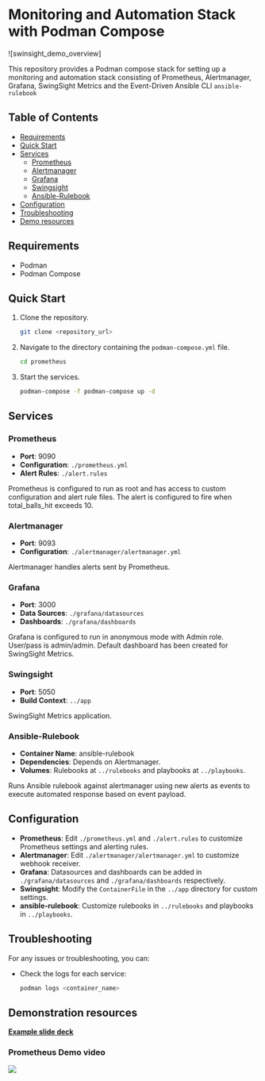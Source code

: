 # Monitoring and Automation Stack with Podman Compose

![swinsight_demo_overview]

This repository provides a Podman compose stack for setting up a monitoring and automation stack consisting of Prometheus, Alertmanager, Grafana, SwingSight Metrics and the Event-Driven Ansible CLI `ansible-rulebook`

## Table of Contents

- [Requirements](#requirements)
- [Quick Start](#quick-start)
- [Services](#services)
  - [Prometheus](#prometheus)
  - [Alertmanager](#alertmanager)
  - [Grafana](#grafana)
  - [Swingsight](#swingsight)
  - [Ansible-Rulebook](#ansible-rulebook)
- [Configuration](#configuration)
- [Troubleshooting](#troubleshooting)
- [Demo resources](#demonstration-resources)


## Requirements

- Podman
- Podman Compose

## Quick Start

1. Clone the repository.
    ```bash
    git clone <repository_url>
    ```

2. Navigate to the directory containing the `podman-compose.yml` file.
    ```bash
    cd prometheus
    ```

3. Start the services.
    ```bash
    podman-compose -f podman-compose up -d
    ```


## Services

### Prometheus

- **Port**: 9090
- **Configuration**: `./prometheus.yml`
- **Alert Rules**: `./alert.rules`

Prometheus is configured to run as root and has access to custom configuration and alert rule files. The alert is configured to fire when total_balls_hit exceeds 10.

### Alertmanager

- **Port**: 9093
- **Configuration**: `./alertmanager/alertmanager.yml`

Alertmanager handles alerts sent by Prometheus.

### Grafana

- **Port**: 3000
- **Data Sources**: `./grafana/datasources`
- **Dashboards**: `./grafana/dashboards`

Grafana is configured to run in anonymous mode with Admin role. User/pass is admin/admin. Default dashboard has been created for SwingSight Metrics.

### Swingsight

- **Port**: 5050
- **Build Context**: `../app`
  
SwingSight Metrics application.

### Ansible-Rulebook

- **Container Name**: ansible-rulebook
- **Dependencies**: Depends on Alertmanager.
- **Volumes**: Rulebooks at `../rulebooks` and playbooks at `../playbooks`.

Runs Ansible rulebook against alertmanager using new alerts as events to execute automated response based on event payload.

## Configuration

- **Prometheus**: Edit `./prometheus.yml` and `./alert.rules` to customize Prometheus settings and alerting rules.
- **Alertmanager**: Edit `./alertmanager/alertmanager.yml` to customize webhook receiver.
- **Grafana**: Datasources and dashboards can be added in `./grafana/datasources` and `./grafana/dashboards` respectively.
- **Swingsight**: Modify the `ContainerFile` in the `../app` directory for custom settings.
- **ansible-rulebook**: Customize rulebooks in `../rulebooks` and playbooks in `../playbooks`.

## Troubleshooting

For any issues or troubleshooting, you can:

- Check the logs for each service:
    ```bash
    podman logs <container_name>
    ```

## Demonstration resources

[**Example slide deck**](../app/static/swingsight_prometheus_slide_deck.pdf)

### Prometheus Demo video

![](../app/static/swingsight_demo.gif)
